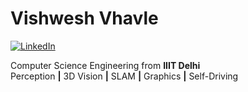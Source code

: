 # Vishwesh Vhavle

[![LinkedIn](https://img.shields.io/badge/-vishweshvhavle-blue?style=flat&logo=Linkedin&logoColor=white&link=https://www.linkedin.com/in/vishweshvhavle/)](https://www.linkedin.com/in/vishweshvhavle/)

Computer Science Engineering from **IIIT Delhi**  
Perception **|** 3D Vision **|** SLAM **|** Graphics **|** Self-Driving  
